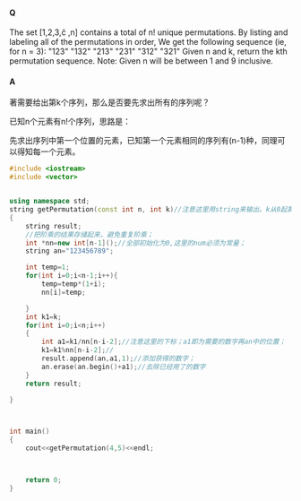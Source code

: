 ####  Q

The set [1,2,3,ĉ ,n] contains a total of n! unique permutations.
By listing and labeling all of the permutations in order, We get the following sequence (ie, for n = 3):
"123"
"132"
"213"
"231"
"312"
"321"
Given n and k, return the kth permutation sequence.
Note: Given n will be between 1 and 9 inclusive. 

#### A

著需要给出第k个序列，那么是否要先求出所有的序列呢？  

已知n个元素有n!个序列，思路是：

先求出序列中第一个位置的元素，已知第一个元素相同的序列有(n-1)种，同理可以得知每一个元素。



```C++
#include <iostream>
#include <vector>


using namespace std;
string getPermutation(const int n, int k)//注意这里用string来输出。k从0起算；
{
    string result;
    //把阶乘的结果存储起来，避免重复阶乘；
    int *nn=new int[n-1]();//全部初始化为0,这里的num必须为常量；
    string an="123456789";

    int temp=1;
    for(int i=0;i<n-1;i++){
        temp=temp*(1+i);
        nn[i]=temp;

    }
    int k1=k;
    for(int i=0;i<n;i++)
    {
        int a1=k1/nn[n-i-2];//注意这里的下标；a1即为需要的数字再an中的位置；
        k1=k1%nn[n-i-2];//
        result.append(an,a1,1);//添加获得的数字；
        an.erase(an.begin()+a1);//去除已经用了的数字
    }
    return result;

}



int main()
{
    cout<<getPermutation(4,5)<<endl;



    return 0;
}

```



